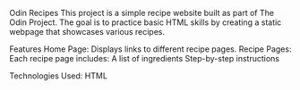 Odin Recipes
This project is a simple recipe website built as part of The Odin Project. The goal is to practice basic HTML skills by creating a static webpage that showcases various recipes.

Features
Home Page: Displays links to different recipe pages.
Recipe Pages: Each recipe page includes:
A list of ingredients
Step-by-step instructions

Technologies Used:
HTML
